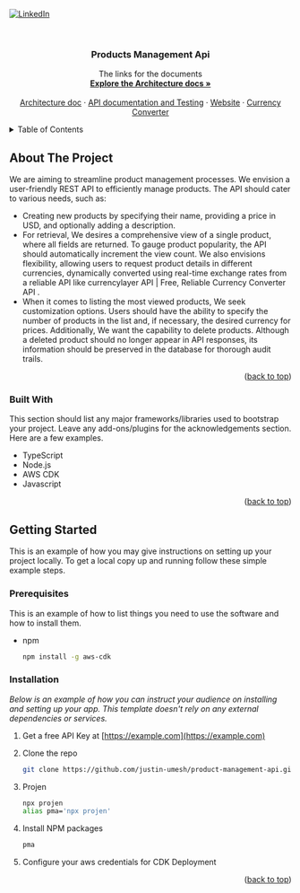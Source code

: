 <!-- Improved compatibility of back to top link: See: https://github.com/othneildrew/Best-README-Template/pull/73 -->
<a name="readme-top"></a>
<!--
*** Thanks for checking out the Best-README-Template. If you have a suggestion
*** that would make this better, please fork the repo and create a pull request
*** or simply open an issue with the tag "enhancement".
*** Don't forget to give the project a star!
*** Thanks again! Now go create something AMAZING! :D
-->



<!-- PROJECT SHIELDS -->
<!--
*** I'm using markdown "reference style" links for readability.
*** Reference links are enclosed in brackets [ ] instead of parentheses ( ).
*** See the bottom of this document for the declaration of the reference variables
*** for contributors-url, forks-url, etc. This is an optional, concise syntax you may use.
*** https://www.markdownguide.org/basic-syntax/#reference-style-links
-->
[![LinkedIn][linkedin-shield]][linkedin-url]



<!-- PROJECT LOGO -->
<br />
<div align="center">
  <h3 align="center">Products Management Api</h3>

  <p align="center">
    The links for the documents
    <br />
    <a href="https://justinumesh.atlassian.net/wiki/external/ZDUxYmEzMTcyZDU4NDIzYzhlZWZhYjZmYmM0ZWUyYjI"><strong>Explore the Architecture docs »</strong></a>
    <br />
    <br />
    <a href="https://justinumesh.atlassian.net/wiki/external/ZDUxYmEzMTcyZDU4NDIzYzhlZWZhYjZmYmM0ZWUyYjI">Architecture doc</a>
    ·
    <a href="https://zvmm013xnd.execute-api.us-east-1.amazonaws.com/prod/v1/explorer">API documentation and Testing</a>
    ·
    <a href="https://">Website</a>
    ·
    <a href="https://console.fastforex.io/">Currency Converter</a>
  </p>
</div>



<!-- TABLE OF CONTENTS -->
<details>
  <summary>Table of Contents</summary>
  <ol>
    <li>
      <a href="#about-the-project">About The Project</a>
      <ul>
        <li><a href="#built-with">Built With</a></li>
      </ul>
    </li>
    <li>
      <a href="#getting-started">Getting Started</a>
      <ul>
        <li><a href="#prerequisites">Prerequisites</a></li>
        <li><a href="#installation">Installation</a></li>
      </ul>
    </li>
    <li><a href="#usage">Usage</a></li>
    <li><a href="#roadmap">Roadmap</a></li>
    <li><a href="#contributing">Contributing</a></li>
    <li><a href="#license">License</a></li>
    <li><a href="#contact">Contact</a></li>
    <li><a href="#acknowledgments">Acknowledgments</a></li>
  </ol>
</details>



<!-- ABOUT THE PROJECT -->
## About The Project

We are aiming to streamline product management processes. We envision a user-friendly REST API to efficiently manage products. The API should cater to various needs, such as: 
* Creating new products by specifying their name, providing a price in USD, and optionally adding a description.
* For retrieval, We desires a comprehensive view of a single product, where all fields are returned. To gauge product popularity, the API should automatically increment the view count. We also envisions flexibility, allowing users to request product details in different currencies, dynamically converted using real-time exchange rates from a reliable API like currencylayer API | Free, Reliable Currency Converter API .
* When it comes to listing the most viewed products, We seek customization options. Users should have the ability to specify the number of products in the list and, if necessary, the desired currency for prices. Additionally, We want the capability to delete products. Although a deleted product should no longer appear in API responses, its information should be preserved in the database for thorough audit trails.

<p align="right">(<a href="#readme-top">back to top</a>)</p>



### Built With

This section should list any major frameworks/libraries used to bootstrap your project. Leave any add-ons/plugins for the acknowledgements section. Here are a few examples.

* TypeScript
* Node.js
* AWS CDK
* Javascript

<p align="right">(<a href="#readme-top">back to top</a>)</p>



<!-- GETTING STARTED -->
## Getting Started

This is an example of how you may give instructions on setting up your project locally.
To get a local copy up and running follow these simple example steps.

### Prerequisites

This is an example of how to list things you need to use the software and how to install them.
* npm
  ```sh
  npm install -g aws-cdk
  ```

### Installation

_Below is an example of how you can instruct your audience on installing and setting up your app. This template doesn't rely on any external dependencies or services._

1. Get a free API Key at [https://example.com](https://example.com)
2. Clone the repo
   ```sh
   git clone https://github.com/justin-umesh/product-management-api.git
   ```
3. Projen
   ```sh
   npx projen
   alias pma='npx projen'
   ```
   
5. Install NPM packages
   ```sh
   pma
   ```
6. Configure your aws credentials for CDK Deployment


<p align="right">(<a href="#readme-top">back to top</a>)</p>



<!-- MARKDOWN LINKS & IMAGES -->
<!-- https://www.markdownguide.org/basic-syntax/#reference-style-links -->
[linkedin-shield]: https://img.shields.io/badge/-LinkedIn-black.svg?style=for-the-badge&logo=linkedin&colorB=555
[linkedin-url]: https://www.linkedin.com/in/umesh-kumar-n/
[product-screenshot]: images/screenshot.png
[Next.js]: https://img.shields.io/badge/next.js-000000?style=for-the-badge&logo=nextdotjs&logoColor=white
[Next-url]: https://nextjs.org/
[React.js]: https://img.shields.io/badge/React-20232A?style=for-the-badge&logo=react&logoColor=61DAFB
[React-url]: https://reactjs.org/
[Vue.js]: https://img.shields.io/badge/Vue.js-35495E?style=for-the-badge&logo=vuedotjs&logoColor=4FC08D
[Vue-url]: https://vuejs.org/
[Angular.io]: https://img.shields.io/badge/Angular-DD0031?style=for-the-badge&logo=angular&logoColor=white
[Angular-url]: https://angular.io/
[Svelte.dev]: https://img.shields.io/badge/Svelte-4A4A55?style=for-the-badge&logo=svelte&logoColor=FF3E00
[Svelte-url]: https://svelte.dev/
[Laravel.com]: https://img.shields.io/badge/Laravel-FF2D20?style=for-the-badge&logo=laravel&logoColor=white
[Laravel-url]: https://laravel.com
[Bootstrap.com]: https://img.shields.io/badge/Bootstrap-563D7C?style=for-the-badge&logo=bootstrap&logoColor=white
[Bootstrap-url]: https://getbootstrap.com
[JQuery.com]: https://img.shields.io/badge/jQuery-0769AD?style=for-the-badge&logo=jquery&logoColor=white
[JQuery-url]: https://jquery.com 
